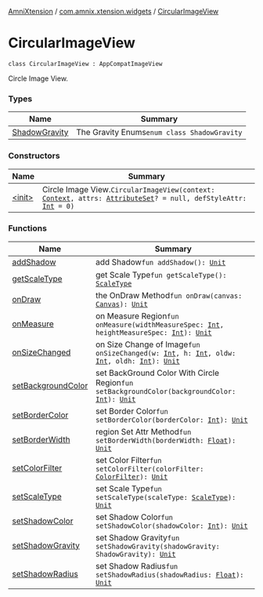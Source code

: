 [AmniXtension](../../index.md) / [com.amnix.xtension.widgets](../index.md) / [CircularImageView](./index.md)

# CircularImageView

`class CircularImageView : AppCompatImageView`

Circle Image View.

### Types

| Name | Summary |
|---|---|
| [ShadowGravity](-shadow-gravity/index.md) | The Gravity Enums`enum class ShadowGravity` |

### Constructors

| Name | Summary |
|---|---|
| [&lt;init&gt;](-init-.md) | Circle Image View.`CircularImageView(context: `[`Context`](https://developer.android.com/reference/android/content/Context.html)`, attrs: `[`AttributeSet`](https://developer.android.com/reference/android/util/AttributeSet.html)`? = null, defStyleAttr: `[`Int`](https://kotlinlang.org/api/latest/jvm/stdlib/kotlin/-int/index.html)` = 0)` |

### Functions

| Name | Summary |
|---|---|
| [addShadow](add-shadow.md) | add Shadow`fun addShadow(): `[`Unit`](https://kotlinlang.org/api/latest/jvm/stdlib/kotlin/-unit/index.html) |
| [getScaleType](get-scale-type.md) | get Scale Type`fun getScaleType(): `[`ScaleType`](https://developer.android.com/reference/android/widget/ImageView/ScaleType.html) |
| [onDraw](on-draw.md) | the OnDraw Method`fun onDraw(canvas: `[`Canvas`](https://developer.android.com/reference/android/graphics/Canvas.html)`): `[`Unit`](https://kotlinlang.org/api/latest/jvm/stdlib/kotlin/-unit/index.html) |
| [onMeasure](on-measure.md) | on Measure Region`fun onMeasure(widthMeasureSpec: `[`Int`](https://kotlinlang.org/api/latest/jvm/stdlib/kotlin/-int/index.html)`, heightMeasureSpec: `[`Int`](https://kotlinlang.org/api/latest/jvm/stdlib/kotlin/-int/index.html)`): `[`Unit`](https://kotlinlang.org/api/latest/jvm/stdlib/kotlin/-unit/index.html) |
| [onSizeChanged](on-size-changed.md) | on Size Change of Image`fun onSizeChanged(w: `[`Int`](https://kotlinlang.org/api/latest/jvm/stdlib/kotlin/-int/index.html)`, h: `[`Int`](https://kotlinlang.org/api/latest/jvm/stdlib/kotlin/-int/index.html)`, oldw: `[`Int`](https://kotlinlang.org/api/latest/jvm/stdlib/kotlin/-int/index.html)`, oldh: `[`Int`](https://kotlinlang.org/api/latest/jvm/stdlib/kotlin/-int/index.html)`): `[`Unit`](https://kotlinlang.org/api/latest/jvm/stdlib/kotlin/-unit/index.html) |
| [setBackgroundColor](set-background-color.md) | set BackGround Color With Circle Region`fun setBackgroundColor(backgroundColor: `[`Int`](https://kotlinlang.org/api/latest/jvm/stdlib/kotlin/-int/index.html)`): `[`Unit`](https://kotlinlang.org/api/latest/jvm/stdlib/kotlin/-unit/index.html) |
| [setBorderColor](set-border-color.md) | set Border Color`fun setBorderColor(borderColor: `[`Int`](https://kotlinlang.org/api/latest/jvm/stdlib/kotlin/-int/index.html)`): `[`Unit`](https://kotlinlang.org/api/latest/jvm/stdlib/kotlin/-unit/index.html) |
| [setBorderWidth](set-border-width.md) | region Set Attr Method`fun setBorderWidth(borderWidth: `[`Float`](https://kotlinlang.org/api/latest/jvm/stdlib/kotlin/-float/index.html)`): `[`Unit`](https://kotlinlang.org/api/latest/jvm/stdlib/kotlin/-unit/index.html) |
| [setColorFilter](set-color-filter.md) | set Color Filter`fun setColorFilter(colorFilter: `[`ColorFilter`](https://developer.android.com/reference/android/graphics/ColorFilter.html)`): `[`Unit`](https://kotlinlang.org/api/latest/jvm/stdlib/kotlin/-unit/index.html) |
| [setScaleType](set-scale-type.md) | set Scale Type`fun setScaleType(scaleType: `[`ScaleType`](https://developer.android.com/reference/android/widget/ImageView/ScaleType.html)`): `[`Unit`](https://kotlinlang.org/api/latest/jvm/stdlib/kotlin/-unit/index.html) |
| [setShadowColor](set-shadow-color.md) | set Shadow Color`fun setShadowColor(shadowColor: `[`Int`](https://kotlinlang.org/api/latest/jvm/stdlib/kotlin/-int/index.html)`): `[`Unit`](https://kotlinlang.org/api/latest/jvm/stdlib/kotlin/-unit/index.html) |
| [setShadowGravity](set-shadow-gravity.md) | set Shadow Gravity`fun setShadowGravity(shadowGravity: ShadowGravity): `[`Unit`](https://kotlinlang.org/api/latest/jvm/stdlib/kotlin/-unit/index.html) |
| [setShadowRadius](set-shadow-radius.md) | set Shadow Radius`fun setShadowRadius(shadowRadius: `[`Float`](https://kotlinlang.org/api/latest/jvm/stdlib/kotlin/-float/index.html)`): `[`Unit`](https://kotlinlang.org/api/latest/jvm/stdlib/kotlin/-unit/index.html) |
